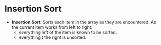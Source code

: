 # Insertion Sort

* __Insertion Sort__: Sorts each item in the array as they are encountered. As the current item works from left to right:
    * everything left of the item is known to be sorted.
    * everything t the right is unsorted.